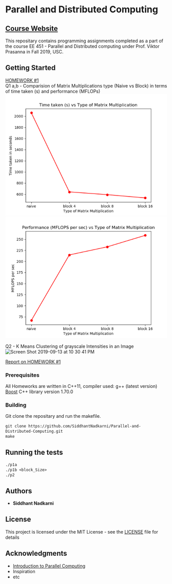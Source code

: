 

# Parallel and Distributed Computing 

[Course Website](https://sites.usc.edu/prasanna/teaching/fall2019/ee451/)
---
This repositary contains programming assignments completed as a part of the course EE 451 - Parallel and Distributed computing under Prof. Viktor Prasanna in Fall 2019, USC.

## Getting Started

[HOMEWORK #1](https://github.com/SiddhantNadkarni/Parallel-and-Distributed-Computing/blob/master/EE%20451%20F%202019%20PHW%201.pdf) <br/>
Q1 a,b - Comparision of Matrix Multiplications type (Naive vs Block) in terms of time taken (s) and performance (MFLOPs) <br/>
![Fig1](https://github.com/SiddhantNadkarni/Parallel-and-Distributed-Computing/blob/master/Plots/Figure_1.png) <br/>
![Fig2](https://github.com/SiddhantNadkarni/Parallel-and-Distributed-Computing/blob/master/Plots/Figure_2.png) <br/>

Q2 - K Means Clustering of grayscale Intensities in an Image <br/>
![Screen Shot 2019-09-13 at 10 30 41 PM](https://user-images.githubusercontent.com/19183728/64903892-2bc00400-d676-11e9-8787-1259c5a2f736.png)<br/>

[Report on HOMEWORK #1](https://github.com/SiddhantNadkarni/Parallel-and-Distributed-Computing/blob/master/Reports/report.pdf) <br/>

### Prerequisites

All Homeworks are written in C++11, compiler used: g++ (latest version) <br/>
[Boost](https://www.boost.org/doc/libs/1_62_0/more/getting_started/windows.html) C++ library version 1.70.0


### Building

Git clone the repositary and run the makefile.

```
git clone https://github.com/SiddhantNadkarni/Parallel-and-Distributed-Computing.git
make
```


## Running the tests

```
./p1a
./p1b <block_Size>
./p2
```




## Authors

* **Siddhant Nadkarni** 



## License

This project is licensed under the MIT License - see the [LICENSE](LICENSE) file for details


## Acknowledgments

* [Introduction to Parallel Computing](http://srmcse.weebly.com/uploads/8/9/0/9/8909020/introduction_to_parallel_computing_second_edition-ananth_grama..pdf)
* Inspiration
* etc


